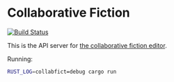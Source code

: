 # Collaborative Fiction

[![Build Status](https://travis-ci.org/smashwilson/collaborative-fiction.svg?branch=master)](https://travis-ci.org/smashwilson/collaborative-fiction)

This is the API server for [the collaborative fiction editor](https://github.com/smashwilson/collab.fict.io).

Running:

```bash
RUST_LOG=collabfict=debug cargo run
```
